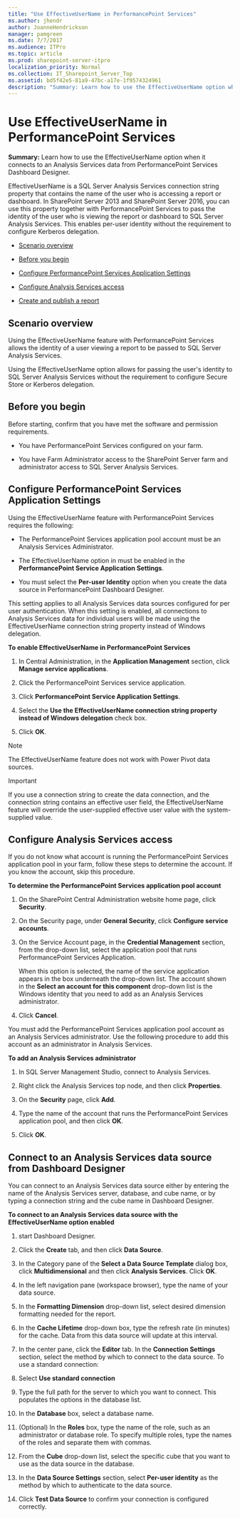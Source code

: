 ```yaml
---
title: "Use EffectiveUserName in PerformancePoint Services"
ms.author: jhendr
author: JoanneHendrickson
manager: pamgreen
ms.date: 7/7/2017
ms.audience: ITPro
ms.topic: article
ms.prod: sharepoint-server-itpro
localization_priority: Normal
ms.collection: IT_Sharepoint_Server_Top
ms.assetid: bd5f42e5-81a9-47bc-a17e-1f9574324961
description: "Summary: Learn how to use the EffectiveUserName option when it connects to an Analysis Services data from PerformancePoint Services Dashboard Designer."
---
```


# Use EffectiveUserName in PerformancePoint Services

 **Summary:** Learn how to use the EffectiveUserName option when it connects to an Analysis Services data from PerformancePoint Services Dashboard Designer. 
  
EffectiveUserName is a SQL Server Analysis Services connection string property that contains the name of the user who is accessing a report or dashboard. In SharePoint Server 2013 and SharePoint Server 2016, you can use this property together with PerformancePoint Services to pass the identity of the user who is viewing the report or dashboard to SQL Server Analysis Services. This enables per-user identity without the requirement to configure Kerberos delegation. 
  
- [Scenario overview](use-effectiveusername-with-excel-services-sharepoint-server-2013.md#overview)
    
- [Before you begin](use-effectiveusername-with-excel-services-sharepoint-server-2013.md#begin)
    
- [Configure PerformancePoint Services Application Settings](use-effectiveusername-in-performancepoint-services.md#configure)
    
- [Configure Analysis Services access](use-effectiveusername-with-excel-services-sharepoint-server-2013.md#ConfigureASAccess)
    
- [Create and publish a report](use-effectiveusername-with-excel-services-sharepoint-server-2013.md#CreateAndPublish)
    
## Scenario overview
<a name="overview"> </a>

Using the EffectiveUserName feature with PerformancePoint Services allows the identity of a user viewing a report to be passed to SQL Server Analysis Services. 
  
Using the EffectiveUserName option allows for passing the user's identity to SQL Server Analysis Services without the requirement to configure Secure Store or Kerberos delegation.
  
## Before you begin
<a name="begin"> </a>

Before starting, confirm that you have met the software and permission requirements.
  
- You have PerformancePoint Services configured on your farm.
    
- You have Farm Administrator access to the SharePoint Server farm and administrator access to SQL Server Analysis Services.
    
## Configure PerformancePoint Services Application Settings
<a name="configure"> </a>

Using the EffectiveUserName feature with PerformancePoint Services requires the following:
  
- The PerformancePoint Services application pool account must be an Analysis Services Administrator.
    
- The EffectiveUserName option in must be enabled in the **PerformancePoint Service Application Settings**.
    
- You must select the **Per-user Identity** option when you create the data source in PerformancePoint Dashboard Designer. 
    
This setting applies to all Analysis Services data sources configured for per user authentication. When this setting is enabled, all connections to Analysis Services data for individual users will be made using the EffectiveUserName connection string property instead of Windows delegation. 
  
 **To enable EffectiveUserName in PerformancePoint Services**
  
1. In Central Administration, in the **Application Management** section, click **Manage service applications**.
    
2. Click the PerformancePoint Services service application.
    
3. Click **PerformancePoint Service Application Settings**.
    
4. Select the **Use the EffectiveUserName connection string property instead of Windows delegation** check box. 
    
5. Click **OK**.
    
> [!NOTE]
> The EffectiveUserName feature does not work with Power Pivot data sources. 
  
> [!IMPORTANT]
> If you use a connection string to create the data connection, and the connection string contains an effective user field, the EffectiveUserName feature will override the user-supplied effective user value with the system-supplied value. 
  
## Configure Analysis Services access
<a name="configure"> </a>

If you do not know what account is running the PerformancePoint Services application pool in your farm, follow these steps to determine the account. If you know the account, skip this procedure.
  
 **To determine the PerformancePoint Services application pool account**
  
1. On the SharePoint Central Administration website home page, click **Security**.
    
2. On the Security page, under **General Security**, click **Configure service accounts**.
    
3. On the Service Account page, in the **Credential Management** section, from the drop-down list, select the application pool that runs PerformancePoint Services Application. 
    
    When this option is selected, the name of the service application appears in the box underneath the drop-down list. The account shown in the **Select an account for this component** drop-down list is the Windows identity that you need to add as an Analysis Services administrator. 
    
4. Click **Cancel**.
    
You must add the PerformancePoint Services application pool account as an Analysis Services administrator. Use the following procedure to add this account as an administrator in Analysis Services.
  
 **To add an Analysis Services administrator**
  
1. In SQL Server Management Studio, connect to Analysis Services.
    
2. Right click the Analysis Services top node, and then click **Properties**.
    
3. On the **Security** page, click **Add**.
    
4. Type the name of the account that runs the PerformancePoint Services application pool, and then click **OK**.
    
5. Click **OK**.
    
## Connect to an Analysis Services data source from Dashboard Designer
<a name="section1"> </a>

You can connect to an Analysis Services data source either by entering the name of the Analysis Services server, database, and cube name, or by typing a connection string and the cube name in Dashboard Designer.
  
 **To connect to an Analysis Services data source with the EffectiveUserName option enabled**
  
1. start Dashboard Designer.
    
2. Click the **Create** tab, and then click **Data Source**.
    
3. In the Category pane of the **Select a Data Source Template** dialog box, click **Multidimensional** and then click **Analysis Services**. Click **OK**.
    
4. In the left navigation pane (workspace browser), type the name of your data source.
    
5. In the **Formatting Dimension** drop-down list, select desired dimension formatting needed for the report. 
    
6. In the **Cache Lifetime** drop-down box, type the refresh rate (in minutes) for the cache. Data from this data source will update at this interval. 
    
7. In the center pane, click the **Editor** tab. In the **Connection Settings** section, select the method by which to connect to the data source. To use a standard connection: 
    
1. Select **Use standard connection**
    
2. Type the full path for the server to which you want to connect. This populates the options in the database list.
    
3. In the **Database** box, select a database name. 
    
4. (Optional) In the **Roles** box, type the name of the role, such as an administrator or database role. To specify multiple roles, type the names of the roles and separate them with commas. 
    
5. From the **Cube** drop-down list, select the specific cube that you want to use as the data source in the database. 
    
8. In the **Data Source Settings** section, select **Per-user identity** as the method by which to authenticate to the data source. 
    
9. Click **Test Data Source** to confirm your connection is configured correctly. 
    

